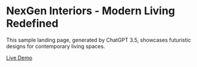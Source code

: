 # NexGen Interiors - Modern Living Redefined

This sample landing page, generated by ChatGPT 3.5, showcases futuristic designs for contemporary living spaces.

[Live Demo](https://swarnim-me.github.io/modern-landing-page/)
